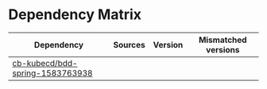 # Dependency Matrix

Dependency | Sources | Version | Mismatched versions
---------- | ------- | ------- | -------------------
[cb-kubecd/bdd-spring-1583763938](https://github.com/cb-kubecd/bdd-spring-1583763938.git) |  | []() | 
